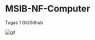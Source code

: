 # MSIB-NF-Computer
Tugas 1 Git/Github

![git](https://user-images.githubusercontent.com/92586421/156312074-63a1044d-c6ea-493f-abb7-3761e81e7700.png)
